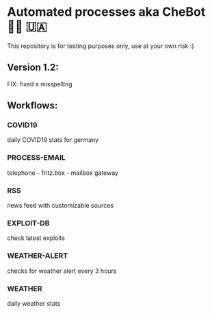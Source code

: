 # Automated processes aka CheBot :rainbow_flag: :ukraine:

This repository is for testing purposes only, use at your own risk :)

## Version 1.2:

FIX: fixed a misspelling

## Workflows:

### COVID19

daily COVID19 stats for germany

### PROCESS-EMAIL

telephone - fritz.box - mailbox gateway

### RSS

news feed with customizable sources

### EXPLOIT-DB

check latest exploits

### WEATHER-ALERT

checks for weather alert every 3 hours

### WEATHER

daily weather stats
